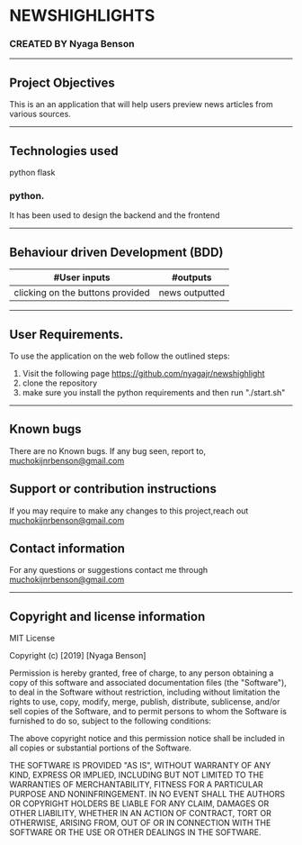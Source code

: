 # NEWSHIGHLIGHTS
### CREATED BY  Nyaga Benson

----------------------------------------------------------------------

## Project Objectives
This is an an application that will help users preview news articles from various sources.   


----------------------------------------------------------------------

## Technologies used
python
flask

### python.
It has been used to design the backend and the frontend


-----------------------------------------------------------------------------

## Behaviour driven Development (BDD)
|#User inputs   |  #outputs |         
|------------------------------------|-------------------|
| clicking on the buttons provided             |news outputted                 |


---------------------------------------------------------------------------------

## User Requirements.
To use the application on the web follow the outlined steps:
1. Visit the following page https://github.com/nyagajr/newshighlight
2. clone the repository
3. make sure you install the python requirements and then run "./start.sh"

---------------------------------------------------------------------

## Known bugs
There are no Known bugs. If any bug seen, report to, muchokijnrbenson@gmail.com

## Support or contribution instructions
If you may require to make any changes to this project,reach out muchokijnrbenson@gmail.com


## Contact information
For any questions or suggestions contact me through muchokijnrbenson@gmail.com


-----------------------------------------------------------------------------
## Copyright and license information

MIT License

Copyright (c) [2019] [Nyaga Benson]

Permission is hereby granted, free of charge, to any person obtaining a copy
of this software and associated documentation files (the "Software"), to deal
in the Software without restriction, including without limitation the rights
to use, copy, modify, merge, publish, distribute, sublicense, and/or sell
copies of the Software, and to permit persons to whom the Software is
furnished to do so, subject to the following conditions:

The above copyright notice and this permission notice shall be included in all
copies or substantial portions of the Software.

THE SOFTWARE IS PROVIDED "AS IS", WITHOUT WARRANTY OF ANY KIND, EXPRESS OR
IMPLIED, INCLUDING BUT NOT LIMITED TO THE WARRANTIES OF MERCHANTABILITY,
FITNESS FOR A PARTICULAR PURPOSE AND NONINFRINGEMENT. IN NO EVENT SHALL THE
AUTHORS OR COPYRIGHT HOLDERS BE LIABLE FOR ANY CLAIM, DAMAGES OR OTHER
LIABILITY, WHETHER IN AN ACTION OF CONTRACT, TORT OR OTHERWISE, ARISING FROM,
OUT OF OR IN CONNECTION WITH THE SOFTWARE OR THE USE OR OTHER DEALINGS IN THE
SOFTWARE.
